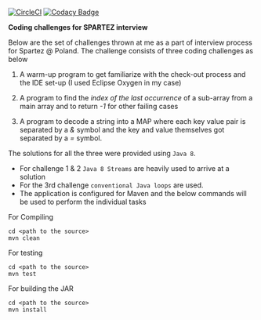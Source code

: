 
[![CircleCI](https://circleci.com/gh/Vignesh-Durairaj/Spartez.svg?style=svg)](https://circleci.com/gh/Vignesh-Durairaj/Spartez) 
[![Codacy Badge](https://api.codacy.com/project/badge/Grade/26351e02f2c5401e975281183b73387b)](https://app.codacy.com/app/Vignesh-Durairaj/Spartez?utm_source=github.com&utm_medium=referral&utm_content=Vignesh-Durairaj/Spartez&utm_campaign=Badge_Grade_Dashboard)

**Coding challenges for SPARTEZ interview**

Below are the set of challenges thrown at me as a part of interview process for Spartez @ Poland. The challenge consists of three coding challenges as below

1. A warm-up program to get familiarize with the check-out process and the IDE set-up (I used Eclipse Oxygen in my case)

2. A program to find the *index of the last occurrence* of a sub-array from a main array and to return *-1* for other failing cases

3. A program to decode a string into a MAP where each key value pair is separated by a *&* symbol and the key and value themselves got separated by a *=* symbol.

The solutions for all the three were provided using `Java 8`.

* For challenge 1 & 2 `Java 8 Streams` are heavily used to arrive at a solution
* For the 3rd challenge `conventional Java loops` are used.
* The application is configured for Maven and the below commands will be used to perform the individual tasks

For Compiling

```
cd <path to the source>
mvn clean
```

For testing

```
cd <path to the source>
mvn test
```

For building the JAR

```
cd <path to the source>
mvn install
```